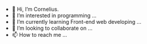 - 👋 Hi, I’m Cornelius.
- 👀 I’m interested in programming ...
- 🌱 I’m currently learning Front-end web developing ...
- 💞️ I’m looking to collaborate on ...
- 📫 How to reach me ...

<!---
shuvoedward/shuvoedward is a ✨ special ✨ repository because its `README.md` (this file) appears on your GitHub profile.
You can click the Preview link to take a look at your changes.
--->

